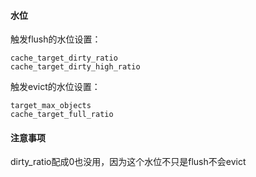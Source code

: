 #### 水位
触发flush的水位设置：
```
cache_target_dirty_ratio
cache_target_dirty_high_ratio
````

触发evict的水位设置：
```
target_max_objects
cache_target_full_ratio
```

#### 注意事项
dirty_ratio配成0也没用，因为这个水位不只是flush不会evict
